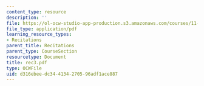 ```yaml
---
content_type: resource
description: ''
file: https://ol-ocw-studio-app-production.s3.amazonaws.com/courses/11-204-planning-communications-and-digital-media-fall-2004/d316ebeedc344134270596adf1ace887_rec3.pdf
file_type: application/pdf
learning_resource_types:
- Recitations
parent_title: Recitations
parent_type: CourseSection
resourcetype: Document
title: rec3.pdf
type: OCWFile
uid: d316ebee-dc34-4134-2705-96adf1ace887
---
```

